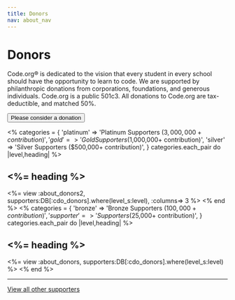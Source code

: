 ```yaml
---
title: Donors
nav: about_nav
---
```

# Donors

Code.org&reg; is dedicated to the vision that every student in every school should have the opportunity to learn to code.  We are supported by philanthropic donations from corporations, foundations, and generous individuals.  Code.org is a public 501c3. All donations to Code.org are tax-deductible, and matched 50%.

<a href="/donate"><button>Please consider a donation</button></a>

<%
  categories = {
    'platinum' => 'Platinum Supporters ($3,000,000+ contribution)',
    'gold' => 'Gold Supporters ($1,000,000+ contribution)',
    'silver' => 'Silver Supporters ($500,000+ contribution)',
  }
  categories.each_pair do |level,heading|
%>
## <%= heading %>
<%= view :about_donors2, supporters:DB[:cdo_donors].where(level_s:level), :columns=> 3 %>
<%
  end
%>
<%
  categories = {
    'bronze' => 'Bronze Supporters ($100,000+ contribution)',
    'supporter' => 'Supporters ($25,000+ contribution)',
   } 
  categories.each_pair do |level,heading|
%>
## <%= heading %>
<%= view :about_donors, supporters:DB[:cdo_donors].where(level_s:level) %>
<%
  end
%>
<hr>
<a href="/about/donors-other">
  <p>
    View all other supporters
  </p>
</a>
</hr>
